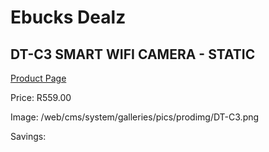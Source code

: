 
# Ebucks Dealz
## DT-C3 SMART WIFI CAMERA - STATIC
[Product Page](https://www.ebucks.com/web/shop/productSelected.do?prodId=1084242654&catId=714994827)

Price: R559.00

Image: /web/cms/system/galleries/pics/prodimg/DT-C3.png

Savings: 


	